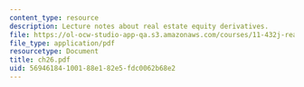 ```yaml
---
content_type: resource
description: Lecture notes about real estate equity derivatives.
file: https://ol-ocw-studio-app-qa.s3.amazonaws.com/courses/11-432j-real-estate-capital-markets-spring-2007/56946184100188e182e5fdc0062b68e2_ch26.pdf
file_type: application/pdf
resourcetype: Document
title: ch26.pdf
uid: 56946184-1001-88e1-82e5-fdc0062b68e2
---
```

